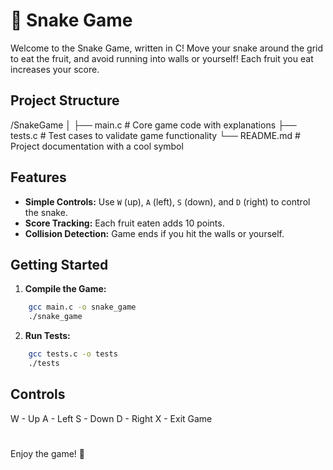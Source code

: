 # 🐍 Snake Game

Welcome to the Snake Game, written in C! Move your snake around the grid to eat the fruit, and avoid running into walls or yourself! Each fruit you eat increases your score.

## Project Structure
/SnakeGame
│
├── main.c            # Core game code with explanations
├── tests.c           # Test cases to validate game functionality
└── README.md         # Project documentation with a cool symbol

## Features
- **Simple Controls:** Use `W` (up), `A` (left), `S` (down), and `D` (right) to control the snake.
- **Score Tracking:** Each fruit eaten adds 10 points.
- **Collision Detection:** Game ends if you hit the walls or yourself.

## Getting Started

1. **Compile the Game:**

```bash
    gcc main.c -o snake_game
    ./snake_game
   ```
2. **Run Tests:**
```bash
    gcc tests.c -o tests
    ./tests
```

## Controls
W - Up
A - Left
S - Down
D - Right
X - Exit Game
#
Enjoy the game! 🐍
